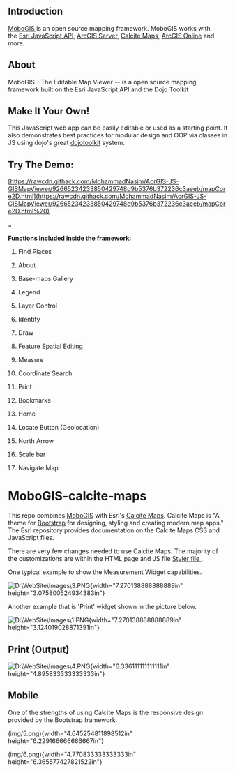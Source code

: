 Introduction
------------

[MoboGIS ](https://rawcdn.githack.com/MohammadNasim/AcrGIS-JS-GISMapViewer/92665234233850429748d9b5376b372236c3aeeb/mapCore2D.html)is
an open source mapping framework. MoboGIS works with the [Esri
JavaScript
API](https://developers.arcgis.com/javascript/jsapi/3/), [ArcGIS
Server](https://www.esri.com/software/arcgis/arcgisserver), [Calcite
Maps](https://github.com/esri/calcite-maps/), [ArcGIS
Online](https://arcgis.com/) and more.

About
-----

MoboGIS - The Editable Map Viewer -- is a open source mapping framework
built on the Esri JavaScript API and the Dojo Toolkit

Make It Your Own!
-----------------

This JavaScript web app can be easily editable or used as a starting
point. It also demonstrates best practices for modular design and OOP
via classes in JS using dojo\'s
great [dojotoolkit](https://dojotoolkit.org/reference-guide/1.9/dojo/_base/declare.html) system.

Try The Demo:
-------------

[https://rawcdn.githack.com/MohammadNasim/AcrGIS-JS-GISMapViewer/92665234233850429748d9b5376b372236c3aeeb/mapCore2D.html](https://rawcdn.githack.com/MohammadNasim/AcrGIS-JS-GISMapViewer/92665234233850429748d9b5376b372236c3aeeb/mapCore2D.html%20)

<img src="img/2.png" width="7.270138888888889in" height="3.0959634733158357in">

**Functions Included inside the framework:**

1.  Find Places

2.  About

3.  Base-maps Gallery

4.  Legend

5.  Layer Control

6.  Identify

7.  Draw

8.  Feature Spatial Editing

9.  Measure

10. Coordinate Search

11. Print

12. Bookmarks

13. Home

14. Locate Button (Geolocation)

15. North Arrow

16. Scale bar

17. Navigate Map

MoboGIS-calcite-maps
====================

This repo
combines [MoboGIS](https://github.com/MohammadNasim/AcrGIS-JS-GISMapViewer) with
Esri\'s [Calcite Maps](https://github.com/esri/calcite-maps/). Calcite
Maps is \"A theme for [Bootstrap](https://www.getbootstrap.com/) for
designing, styling and creating modern map apps.\" The Esri repository
provides documentation on the Calcite Maps CSS and JavaScript files.

There are very few changes needed to use Calcite Maps. The majority of
the customizations are within the HTML page and JS file [Styler
file ](https://github.com/MohammadNasim/AcrGIS-JS-GISMapViewer/blob/master/js/webConfig.js).

One typical example to show the Measurement Widget capabilities.

![D:\\WebSite\\Images\\3.PNG](img/image3.png){width="7.270138888888889in"
height="3.075800524934383in"}

Another example that is 'Print' widget shown in the picture below.

![D:\\WebSite\\Images\\1.PNG](img/image4.png){width="7.270138888888889in"
height="3.124019028871391in"}

Print (Output)
--------------

![D:\\WebSite\\Images\\4.PNG](img/image5.png){width="6.336111111111111in"
height="4.895833333333333in"}

Mobile
------

One of the strengths of using Calcite Maps is the responsive design
provided by the Bootstrap framework.

(img/5.png){width="4.645254811898512in"
height="6.229166666666667in"}

(img/6.png){width="4.770833333333333in"
height="6.365577427821522in"}

